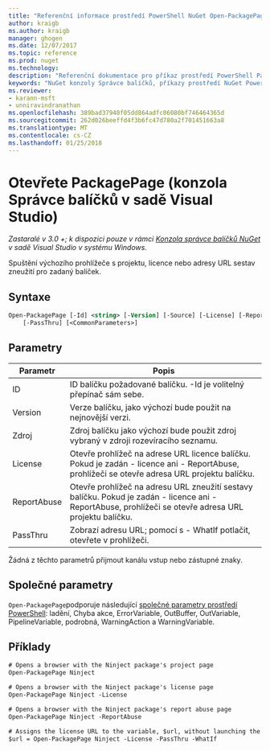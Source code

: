 ```yaml
---
title: "Referenční informace prostředí PowerShell NuGet Open-PackagePage | Microsoft Docs"
author: kraigb
ms.author: kraigb
manager: ghogen
ms.date: 12/07/2017
ms.topic: reference
ms.prod: nuget
ms.technology: 
description: "Referenční dokumentace pro příkaz prostředí PowerShell PackagePage otevřete v konzole Správce balíčků NuGet v sadě Visual Studio."
keywords: "NuGet konzoly Správce balíčků, příkazy prostředí NuGet Powershell, odkaz NuGet Powershell, otevřete PackagePage"
ms.reviewer:
- karann-msft
- unniravindranathan
ms.openlocfilehash: 389bad37940f05dd864adfc06080bf746464365d
ms.sourcegitcommit: 262d026beeffd4f3b6fc47d780a2f701451663a8
ms.translationtype: MT
ms.contentlocale: cs-CZ
ms.lasthandoff: 01/25/2018
---
```

# <a name="open-packagepage-package-manager-console-in-visual-studio"></a>Otevřete PackagePage (konzola Správce balíčků v sadě Visual Studio)

*Zastaralé v 3.0 +; k dispozici pouze v rámci [Konzola správce balíčků NuGet](Package-Manager-Console.md) v sadě Visual Studio v systému Windows.*

Spuštění výchozího prohlížeče s projektu, licence nebo adresy URL sestav zneužití pro zadaný balíček.

## <a name="syntax"></a>Syntaxe

```ps
Open-PackagePage [-Id] <string> [-Version] [-Source] [-License] [-ReportAbuse]
    [-PassThru] [<CommonParameters>]
```

## <a name="parameters"></a>Parametry

| Parametr | Popis |
| --- | --- |
| ID | ID balíčku požadované balíčku. -Id je volitelný přepínač sám sebe. |
| Version | Verze balíčku, jako výchozí bude použit na nejnovější verzi. |
| Zdroj | Zdroj balíčku jako výchozí bude použit zdroj vybraný v zdroji rozevíracího seznamu. |
| License | Otevře prohlížeč na adrese URL licence balíčku. Pokud je zadán - licence ani - ReportAbuse, prohlížeči se otevře adresa URL projektu balíčku. |
| ReportAbuse | Otevře prohlížeč na adresu URL zneužití sestavy balíčku. Pokud je zadán - licence ani - ReportAbuse, prohlížeči se otevře adresa URL projektu balíčku. |
| PassThru | Zobrazí adresu URL; pomocí s - WhatIf potlačit, otevřete v prohlížeči. |

Žádná z těchto parametrů přijmout kanálu vstup nebo zástupné znaky.

## <a name="common-parameters"></a>Společné parametry

`Open-PackagePage`podporuje následující [společné parametry prostředí PowerShell](http://go.microsoft.com/fwlink/?LinkID=113216): ladění, Chyba akce, ErrorVariable, OutBuffer, OutVariable, PipelineVariable, podrobná, WarningAction a WarningVariable.

## <a name="examples"></a>Příklady

```ps
# Opens a browser with the Ninject package's project page
Open-PackagePage Ninject

# Opens a browser with the Ninject package's license page
Open-PackagePage Ninject -License

# Opens a browser with the Ninject package's report abuse page  
Open-PackagePage Ninject -ReportAbuse

# Assigns the license URL to the variable, $url, without launching the browser
$url = Open-PackagePage Ninject -License -PassThru -WhatIf
```
